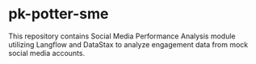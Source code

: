 # pk-potter-sme
This repository contains Social Media Performance Analysis module utilizing Langflow and DataStax to analyze engagement data from mock social media accounts.
